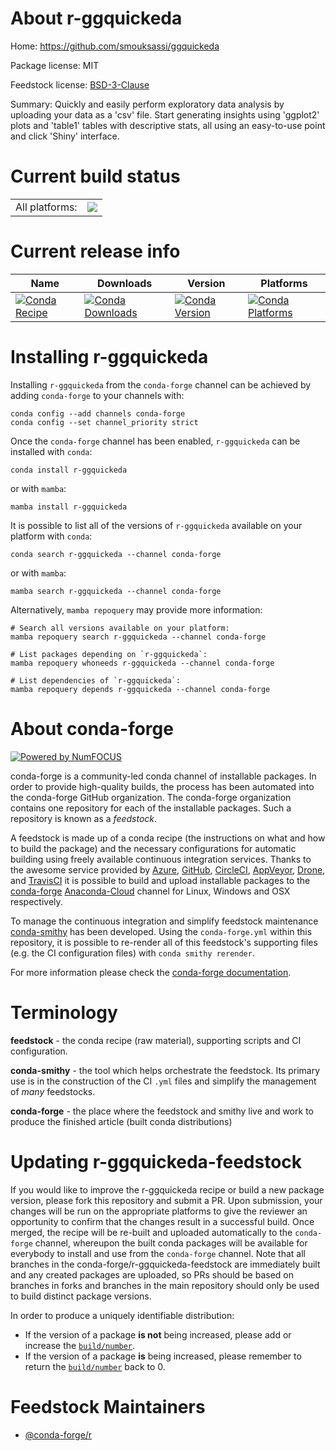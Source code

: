 About r-ggquickeda
==================

Home: https://github.com/smouksassi/ggquickeda

Package license: MIT

Feedstock license: [BSD-3-Clause](https://github.com/conda-forge/r-ggquickeda-feedstock/blob/main/LICENSE.txt)

Summary: Quickly and easily perform exploratory data analysis by uploading your data as a 'csv' file. Start generating insights using 'ggplot2' plots and 'table1' tables with descriptive stats, all using an easy-to-use point and click 'Shiny' interface.

Current build status
====================


<table><tr><td>All platforms:</td>
    <td>
      <a href="https://dev.azure.com/conda-forge/feedstock-builds/_build/latest?definitionId=10253&branchName=main">
        <img src="https://dev.azure.com/conda-forge/feedstock-builds/_apis/build/status/r-ggquickeda-feedstock?branchName=main">
      </a>
    </td>
  </tr>
</table>

Current release info
====================

| Name | Downloads | Version | Platforms |
| --- | --- | --- | --- |
| [![Conda Recipe](https://img.shields.io/badge/recipe-r--ggquickeda-green.svg)](https://anaconda.org/conda-forge/r-ggquickeda) | [![Conda Downloads](https://img.shields.io/conda/dn/conda-forge/r-ggquickeda.svg)](https://anaconda.org/conda-forge/r-ggquickeda) | [![Conda Version](https://img.shields.io/conda/vn/conda-forge/r-ggquickeda.svg)](https://anaconda.org/conda-forge/r-ggquickeda) | [![Conda Platforms](https://img.shields.io/conda/pn/conda-forge/r-ggquickeda.svg)](https://anaconda.org/conda-forge/r-ggquickeda) |

Installing r-ggquickeda
=======================

Installing `r-ggquickeda` from the `conda-forge` channel can be achieved by adding `conda-forge` to your channels with:

```
conda config --add channels conda-forge
conda config --set channel_priority strict
```

Once the `conda-forge` channel has been enabled, `r-ggquickeda` can be installed with `conda`:

```
conda install r-ggquickeda
```

or with `mamba`:

```
mamba install r-ggquickeda
```

It is possible to list all of the versions of `r-ggquickeda` available on your platform with `conda`:

```
conda search r-ggquickeda --channel conda-forge
```

or with `mamba`:

```
mamba search r-ggquickeda --channel conda-forge
```

Alternatively, `mamba repoquery` may provide more information:

```
# Search all versions available on your platform:
mamba repoquery search r-ggquickeda --channel conda-forge

# List packages depending on `r-ggquickeda`:
mamba repoquery whoneeds r-ggquickeda --channel conda-forge

# List dependencies of `r-ggquickeda`:
mamba repoquery depends r-ggquickeda --channel conda-forge
```


About conda-forge
=================

[![Powered by
NumFOCUS](https://img.shields.io/badge/powered%20by-NumFOCUS-orange.svg?style=flat&colorA=E1523D&colorB=007D8A)](https://numfocus.org)

conda-forge is a community-led conda channel of installable packages.
In order to provide high-quality builds, the process has been automated into the
conda-forge GitHub organization. The conda-forge organization contains one repository
for each of the installable packages. Such a repository is known as a *feedstock*.

A feedstock is made up of a conda recipe (the instructions on what and how to build
the package) and the necessary configurations for automatic building using freely
available continuous integration services. Thanks to the awesome service provided by
[Azure](https://azure.microsoft.com/en-us/services/devops/), [GitHub](https://github.com/),
[CircleCI](https://circleci.com/), [AppVeyor](https://www.appveyor.com/),
[Drone](https://cloud.drone.io/welcome), and [TravisCI](https://travis-ci.com/)
it is possible to build and upload installable packages to the
[conda-forge](https://anaconda.org/conda-forge) [Anaconda-Cloud](https://anaconda.org/)
channel for Linux, Windows and OSX respectively.

To manage the continuous integration and simplify feedstock maintenance
[conda-smithy](https://github.com/conda-forge/conda-smithy) has been developed.
Using the ``conda-forge.yml`` within this repository, it is possible to re-render all of
this feedstock's supporting files (e.g. the CI configuration files) with ``conda smithy rerender``.

For more information please check the [conda-forge documentation](https://conda-forge.org/docs/).

Terminology
===========

**feedstock** - the conda recipe (raw material), supporting scripts and CI configuration.

**conda-smithy** - the tool which helps orchestrate the feedstock.
                   Its primary use is in the construction of the CI ``.yml`` files
                   and simplify the management of *many* feedstocks.

**conda-forge** - the place where the feedstock and smithy live and work to
                  produce the finished article (built conda distributions)


Updating r-ggquickeda-feedstock
===============================

If you would like to improve the r-ggquickeda recipe or build a new
package version, please fork this repository and submit a PR. Upon submission,
your changes will be run on the appropriate platforms to give the reviewer an
opportunity to confirm that the changes result in a successful build. Once
merged, the recipe will be re-built and uploaded automatically to the
`conda-forge` channel, whereupon the built conda packages will be available for
everybody to install and use from the `conda-forge` channel.
Note that all branches in the conda-forge/r-ggquickeda-feedstock are
immediately built and any created packages are uploaded, so PRs should be based
on branches in forks and branches in the main repository should only be used to
build distinct package versions.

In order to produce a uniquely identifiable distribution:
 * If the version of a package **is not** being increased, please add or increase
   the [``build/number``](https://docs.conda.io/projects/conda-build/en/latest/resources/define-metadata.html#build-number-and-string).
 * If the version of a package **is** being increased, please remember to return
   the [``build/number``](https://docs.conda.io/projects/conda-build/en/latest/resources/define-metadata.html#build-number-and-string)
   back to 0.

Feedstock Maintainers
=====================

* [@conda-forge/r](https://github.com/conda-forge/r/)

